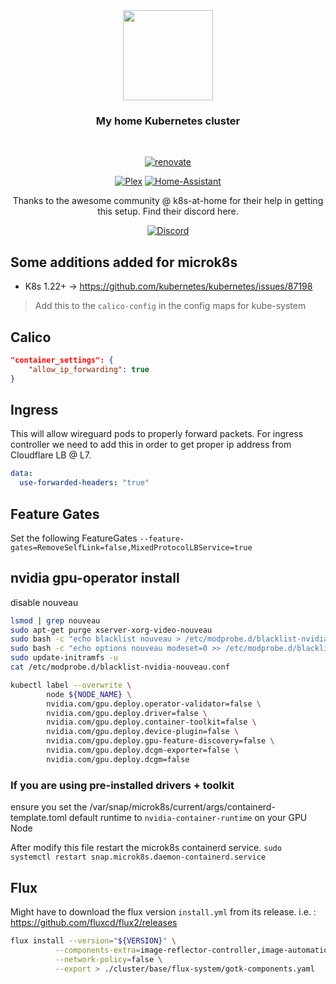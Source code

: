 <div align="center">

<img src="https://camo.githubusercontent.com/5b298bf6b0596795602bd771c5bddbb963e83e0f/68747470733a2f2f692e696d6775722e636f6d2f7031527a586a512e706e67" align="center" width="144px" height="144px"/>

### My home Kubernetes cluster

</div>

<br/>

<div align="center">

[![renovate](https://img.shields.io/badge/renovate-enabled-brightgreen?style=for-the-badge&logo=renovatebot&logoColor=white)](https://github.com/renovatebot/renovate)
  
</div>

<div align="center">

[![Plex](https://img.shields.io/uptimerobot/status/m789484250-8e4e1f5e11033c62cd18d1dc?label=my-plex&logo=plex)](https://plex.tv)
[![Home-Assistant](https://img.shields.io/uptimerobot/status/m789483406-6089c85ad33bdfdc889ae5a7?logo=homeassistant&logoColor=white&label=my%20home%20assistant)](https://www.home-assistant.io/)

Thanks to the awesome community @ k8s-at-home for their help in getting this setup.
Find their discord here.
  
[![Discord](https://img.shields.io/discord/673534664354430999?color=7289da&label=DISCORD&style=for-the-badge)](https://discord.gg/sTMX7Vh)

</div>

## Some additions added for microk8s

- K8s 1.22+ -> https://github.com/kubernetes/kubernetes/issues/87198 
> Add this to the `calico-config` in the config maps for kube-system

## Calico

```json
"container_settings": {
    "allow_ip_forwarding": true
}
```

## Ingress

This will allow wireguard pods to properly forward packets.
For ingress controller we need to add this in order to get proper ip address from Cloudflare LB @ L7.

```yml
data:
  use-forwarded-headers: "true"
```

## Feature Gates
Set the following FeatureGates
`--feature-gates=RemoveSelfLink=false,MixedProtocolLBService=true`

## nvidia gpu-operator install
disable nouveau
```bash
lsmod | grep nouveau
sudo apt-get purge xserver-xorg-video-nouveau
sudo bash -c "echo blacklist nouveau > /etc/modprobe.d/blacklist-nvidia-nouveau.conf"
sudo bash -c "echo options nouveau modeset=0 >> /etc/modprobe.d/blacklist-nvidia-nouveau.conf"
sudo update-initramfs -u
cat /etc/modprobe.d/blacklist-nvidia-nouveau.conf

kubectl label --overwrite \
        node ${NODE_NAME} \
        nvidia.com/gpu.deploy.operator-validator=false \
        nvidia.com/gpu.deploy.driver=false \
        nvidia.com/gpu.deploy.container-toolkit=false \
        nvidia.com/gpu.deploy.device-plugin=false \
        nvidia.com/gpu.deploy.gpu-feature-discovery=false \
        nvidia.com/gpu.deploy.dcgm-exporter=false \
        nvidia.com/gpu.deploy.dcgm=false

```

### If you are using pre-installed drivers + toolkit

ensure you set the /var/snap/microk8s/current/args/containerd-template.toml
default runtime to `nvidia-container-runtime` on your GPU Node

After modify this file restart the microk8s containerd service.
`sudo systemctl restart snap.microk8s.daemon-containerd.service`

## Flux

Might have to download the flux version `install.yml` from its release.
i.e. : https://github.com/fluxcd/flux2/releases

```bash
flux install --version="${VERSION}" \
          --components-extra=image-reflector-controller,image-automation-controller \
          --network-policy=false \
          --export > ./cluster/base/flux-system/gotk-components.yaml
```
